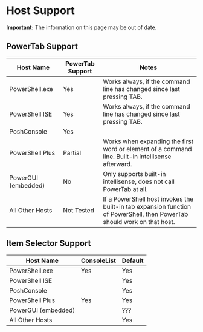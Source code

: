 # Host Support

**Important:**  The information on this page may be out of date.

## PowerTab Support

Host Name | PowerTab Support | Notes
--------- | ---------------- | -----
PowerShell.exe | Yes | Works always, if the command line has changed since last pressing TAB.
PowerShell ISE | Yes | Works always, if the command line has changed since last pressing TAB.
PoshConsole | Yes | 
PowerShell Plus | Partial | Works when expanding the first word or element of a command line. Built-in intellisense afterward.
PowerGUI (embedded) | No | Only supports built-in intellisense, does not call PowerTab at all.
All Other Hosts | Not Tested | If a PowerShell host invokes the built-in tab expansion function of PowerShell, then PowerTab should work on that host.

## Item Selector Support

Host Name | ConsoleList | Default
--------- | ----------- | -------
PowerShell.exe | Yes | Yes
PowerShell ISE |  | Yes
PoshConsole |  | Yes
PowerShell Plus | Yes | Yes
PowerGUI (embedded) |  | ???
All Other Hosts |  | Yes